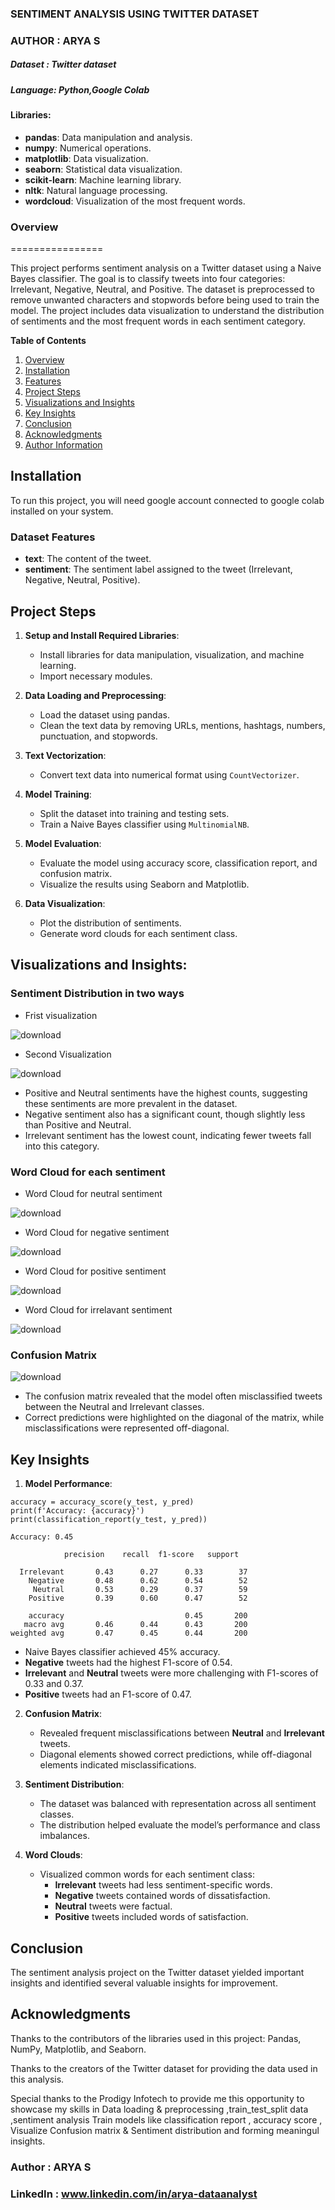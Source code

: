 

###  SENTIMENT ANALYSIS USING TWITTER DATASET

### AUTHOR : ARYA S

##### Dataset : Twitter  dataset

##### Language: Python,Google Colab

#### Libraries:

- **pandas**: Data manipulation and analysis.
- **numpy**: Numerical operations.
- **matplotlib**: Data visualization.
- **seaborn**: Statistical data visualization.
- **scikit-learn**: Machine learning library.
- **nltk**: Natural language processing.
- **wordcloud**: Visualization of the most frequent words.

### **Overview**
================

This project performs sentiment analysis on a Twitter dataset using a Naive Bayes classifier. The goal is to classify tweets into four categories: Irrelevant, Negative, Neutral, and Positive. The dataset is preprocessed to remove unwanted characters and stopwords before being used to train the model. The project includes data visualization to understand the distribution of sentiments and the most frequent words in each sentiment category.

**Table of Contents**

1. [Overview](#overview)
2. [Installation](#installation)
3. [Features](#features)
4. [Project Steps](#project-steps)
5. [Visualizations and Insights](#visualizations-insights)
6. [Key Insights](#key-insights)
7. [Conclusion](#conclusion)
8. [Acknowledgments](#acknowledgments)
9. [Author Information](#Author-Information)


## Installation
To run this project,  you will need google account connected to google colab installed on your system.


### Dataset Features

- **text**: The content of the tweet.
- **sentiment**: The sentiment label assigned to the tweet (Irrelevant, Negative, Neutral, Positive).


## Project Steps

1. **Setup and Install Required Libraries**:
    - Install libraries for data manipulation, visualization, and machine learning.
    - Import necessary modules.

2. **Data Loading and Preprocessing**:
    - Load the dataset using pandas.
    - Clean the text data by removing URLs, mentions, hashtags, numbers, punctuation, and stopwords.

3. **Text Vectorization**:
    - Convert text data into numerical format using `CountVectorizer`.

4. **Model Training**:
    - Split the dataset into training and testing sets.
    - Train a Naive Bayes classifier using `MultinomialNB`.

5. **Model Evaluation**:
    - Evaluate the model using accuracy score, classification report, and confusion matrix.
    - Visualize the results using Seaborn and Matplotlib.

6. **Data Visualization**:
    - Plot the distribution of sentiments.
    - Generate word clouds for each sentiment class.
  
## Visualizations and Insights:

### Sentiment Distribution in two ways


- Frist visualization

![download](https://github.com/user-attachments/assets/e4b28e01-2178-41c8-a307-32e2d9cec261)


- Second Visualization

![download](https://github.com/user-attachments/assets/6e78fd01-da31-4b86-84a9-9d77e3bca923)



- Positive and Neutral sentiments have the highest counts, suggesting these sentiments are more prevalent in the dataset.
- Negative sentiment also has a significant count, though slightly less than Positive and Neutral.
- Irrelevant sentiment has the lowest count, indicating fewer tweets fall into this category.


### Word Cloud for each sentiment

-  Word Cloud for neutral sentiment
  
![download](https://github.com/user-attachments/assets/160b041c-0650-41b7-b9aa-b9cb172e599a)

- Word Cloud for negative sentiment

![download](https://github.com/user-attachments/assets/e205a263-235e-4b51-82c7-5501cda52518)

- Word Cloud for positive sentiment

![download](https://github.com/user-attachments/assets/74645eaa-0015-4c28-86e6-4172dcf19643)

- Word Cloud for irrelavant sentiment


![download](https://github.com/user-attachments/assets/7dc6f15f-911b-4950-9f13-c19d90fc7b93)


### Confusion Matrix

![download](https://github.com/user-attachments/assets/6bca988f-755d-4d1d-948b-529e2359c85b)


- The confusion matrix revealed that the model often misclassified tweets between the Neutral and Irrelevant classes.
- Correct predictions were highlighted on the diagonal of the matrix, while misclassifications were represented off-diagonal.


## Key Insights

1. **Model Performance**:

```
accuracy = accuracy_score(y_test, y_pred)
print(f'Accuracy: {accuracy}')
print(classification_report(y_test, y_pred))
```

```
Accuracy: 0.45

            precision    recall  f1-score   support

  Irrelevant       0.43      0.27      0.33        37
    Negative       0.48      0.62      0.54        52
     Neutral       0.53      0.29      0.37        59
    Positive       0.39      0.60      0.47        52

    accuracy                           0.45       200
   macro avg       0.46      0.44      0.43       200
weighted avg       0.47      0.45      0.44       200
```
   
   - Naive Bayes classifier achieved 45% accuracy.
   - **Negative** tweets had the highest F1-score of 0.54.
   - **Irrelevant** and **Neutral** tweets were more challenging with F1-scores of 0.33 and 0.37.
   - **Positive** tweets had an F1-score of 0.47.
   
2. **Confusion Matrix**:
   - Revealed frequent misclassifications between **Neutral** and **Irrelevant** tweets.
   - Diagonal elements showed correct predictions, while off-diagonal elements indicated misclassifications.

3. **Sentiment Distribution**:
   - The dataset was balanced with representation across all sentiment classes.
   - The distribution helped evaluate the model’s performance and class imbalances.

4. **Word Clouds**:
   - Visualized common words for each sentiment class:
     - **Irrelevant** tweets had less sentiment-specific words.
     - **Negative** tweets contained words of dissatisfaction.
     - **Neutral** tweets were factual.
     - **Positive** tweets included words of satisfaction.


## Conclusion

The sentiment analysis project on the Twitter dataset yielded important insights and identified several valuable insights for improvement. 

## Acknowledgments
Thanks to the contributors of the libraries used in this project: Pandas, NumPy, Matplotlib, and Seaborn.

Thanks to the creators of the Twitter  dataset for providing the data used in this analysis.

Special thanks to the Prodigy Infotech to provide me this opportunity to showcase my skills in Data loading & preprocessing ,train_test_split data ,sentiment analysis Train models like classification report , accuracy score , Visualize Confusion matrix &  Sentiment distribution and forming meaningul insights.

### Author : ARYA S
### LinkedIn :  www.linkedin.com/in/arya-dataanalyst



